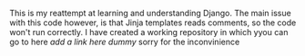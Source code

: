 This is my reattempt at learning and understanding Django. The main issue with this code however, 
is that Jinja templates reads comments, so the code won't run correctly. I have created a working 
repository in which yyou can go to here *add a link here dummy* sorry for the inconvinience 